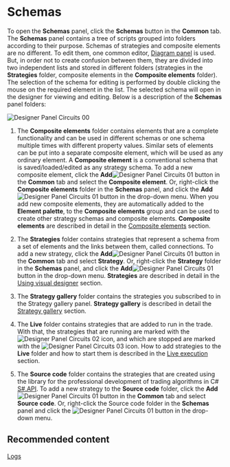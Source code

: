 # Schemas

To open the **Schemas** panel, click the **Schemas** button in the **Common** tab. The **Schemas** panel contains a tree of scripts grouped into folders according to their purpose. Schemas of strategies and composite elements are no different. To edit them, one common editor, [Diagram panel](Designer_Designer_schemes_strategies_and_component_elements.md) is used. But, in order not to create confusion between them, they are divided into two independent lists and stored in different folders (strategies in the **Strategies** folder, composite elements in the **Composite elements** folder). The selection of the schema for editing is performed by double clicking the mouse on the required element in the list. The selected schema will open in the designer for viewing and editing. Below is a description of the **Schemas** panel folders:

![Designer Panel Circuits 00](~/images/Designer_Panel_Circuits_00.png)

1. The **Composite elements** folder contains elements that are a complete functionality and can be used in different schemas or one schema multiple times with different property values. Similar sets of elements can be put into a separate composite element, which will be used as any ordinary element. A **Composite element** is a conventional schema that is saved\/loaded\/edited as any strategy schema. To add a new composite element, click the **Add**![Designer Panel Circuits 01](~/images/Designer_Panel_Circuits_01.png) button in the **Common** tab and select the **Composite element**. Or, right\-click the **Composite elements** folder in the **Schemas** panel, and click the **Add**![Designer Panel Circuits 01](~/images/Designer_Panel_Circuits_01.png) button in the drop\-down menu. When you add new composite elements, they are automatically added to the **Element palette**, to the **Composite elements** group and can be used to create other strategy schemas and composite elements. **Composite elements** are described in detail in the [Composite elements](Designer_Creating_composite_elements.md) section.

2. The **Strategies** folder contains strategies that represent a schema from a set of elements and the links between them, called connections. To add a new strategy, click the **Add**![Designer Panel Circuits 01](~/images/Designer_Panel_Circuits_01.png) button in the **Common** tab and select **Strategy**. Or, right\-click the **Strategy** folder in the **Schemas** panel, and click the **Add**![Designer Panel Circuits 01](~/images/Designer_Panel_Circuits_01.png) button in the drop\-down menu. **Strategies** are described in detail in the [Using visual designer](Designer_Creating_strategy_out_of_blocks.md) section.

3. The **Strategy gallery** folder contains the strategies you subscribed to in the Strategy gallery panel. **Strategy gallery** is described in detail the [Strategy gallery](Designer_Gallery_of_strategies.md) section.

4. The **Live** folder contains strategies that are added to run in the trade. With that, the strategies that are running are marked with the ![Designer Panel Circuits 02](~/images/Designer_Panel_Circuits_02.png) icon, and which are stopped are marked with the ![Designer Panel Circuits 03](~/images/Designer_Panel_Circuits_03.png) icon. How to add strategies to the **Live** folder and how to start them is described in the [Live execution](Designer_Live_trade.md) section.

5. The **Source code** folder contains the strategies that are created using the library for the professional development of trading algorithms in C\# [S\#.API](StockSharpAbout.md). To add a new strategy to the **Source code** folder, click the **Add**![Designer Panel Circuits 01](~/images/Designer_Panel_Circuits_01.png) button in the **Common** tab and select **Source code**. Or, right\-click the Source code folder in the **Schemas** panel and click the ![Designer Panel Circuits 01](~/images/Designer_Panel_Circuits_01.png) button in the drop\-down menu.

## Recommended content

[Logs](Designer_Panel_Logs.md)
